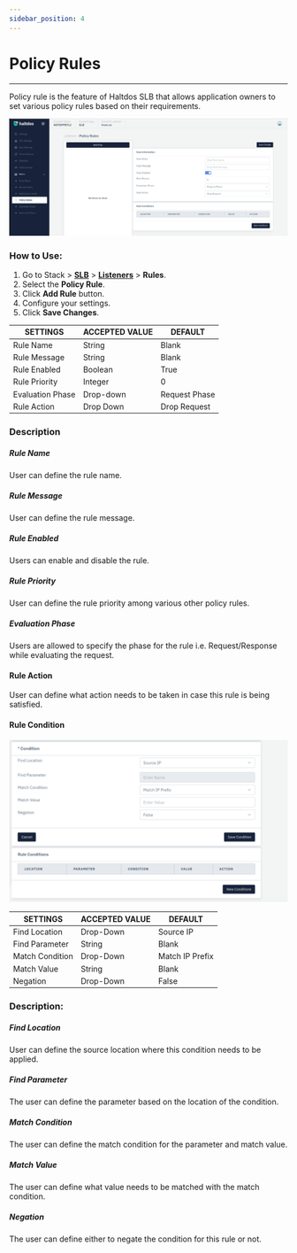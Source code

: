 ```yaml
---
sidebar_position: 4
---
```


# Policy Rules

---

Policy rule is the feature of Haltdos SLB that allows application owners to set various policy rules based on their  requirements. 

![Policy rule](/img/adc/v7/docs/policyrule.png)

### How to Use:

1. Go to Stack > [**SLB**](/adc/docs) > [**Listeners**](../../listeners/) > **Rules**.
2. Select the **Policy Rule**.
3. Click **Add Rule** button.
4. Configure your settings. 
5. Click **Save Changes**.

| SETTINGS      | ACCEPTED VALUE | DEFAULT      |
|---------------|----------------|--------------|
| Rule Name     | String         | Blank        |
| Rule Message  | String         | Blank        |
| Rule Enabled  | Boolean        | True         |
| Rule Priority | Integer        | 0            |
| Evaluation Phase | Drop-down        | Request Phase            |
| Rule Action   | Drop Down      | Drop Request |

### Description

##### **Rule Name**

User can define the rule name.

##### **Rule Message**

User can define the rule message.

##### **Rule Enabled**

Users can enable and disable the rule.

##### **Rule Priority**

User can define the rule priority among various other policy rules.

##### **Evaluation Phase**

Users are allowed to specify the phase for the rule i.e. Request/Response while evaluating the request.

#### Rule Action

User can define what action needs to be taken in case this rule is being satisfied.

#### **Rule Condition**

![Policy rule2](/img/adc/v7/docs/policyrule1.png)

| SETTINGS        | ACCEPTED VALUE | DEFAULT   |
|-----------------|----------------|-----------|
| Find Location   | Drop-Down      | Source IP |
| Find Parameter  | String         | Blank     |
| Match Condition | Drop-Down      | Match IP Prefix  |
| Match Value     | String         | Blank     |
| Negation        | Drop-Down      | False      |

### **Description**:

##### **Find Location**

User can define the source location where this condition needs to be applied.

##### Find Parameter

The user can define the parameter based on the location of the condition.

##### Match Condition

The user can define the match condition for the parameter and match value.

##### Match Value

The user can define what value needs to be matched with the match condition.

##### Negation

The user can define either to negate the condition for this rule or not.